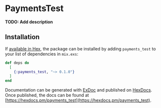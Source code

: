 # PaymentsTest

**TODO: Add description**

## Installation

If [available in Hex](https://hex.pm/docs/publish), the package can be installed
by adding `payments_test` to your list of dependencies in `mix.exs`:

```elixir
def deps do
  [
    {:payments_test, "~> 0.1.0"}
  ]
end
```

Documentation can be generated with [ExDoc](https://github.com/elixir-lang/ex_doc)
and published on [HexDocs](https://hexdocs.pm). Once published, the docs can
be found at [https://hexdocs.pm/payments_test](https://hexdocs.pm/payments_test).

